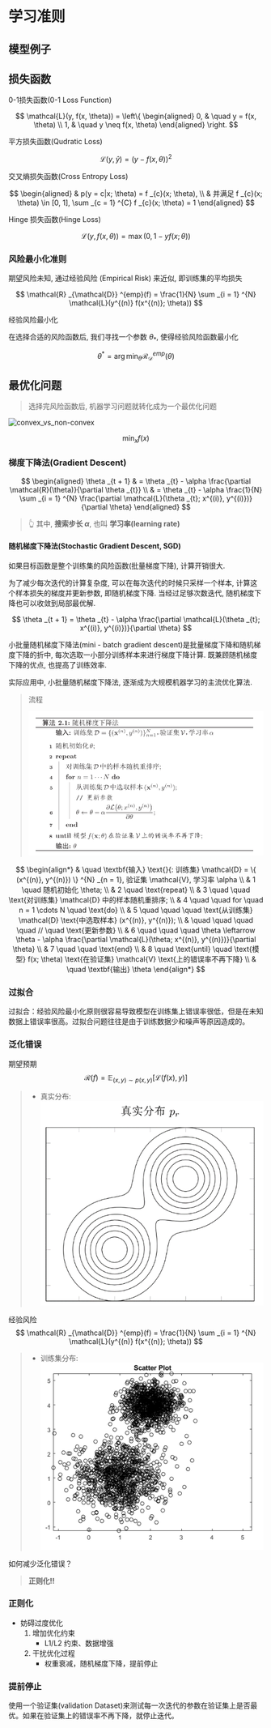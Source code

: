 # 学习准则

## 模型例子

## 损失函数

0-1损失函数(0-1 Loss Function)

$$
\mathcal{L}(y, f(x, \theta)) = \left\{
\begin{aligned}
0, & \quad y = f(x, \theta) \\
1, & \quad y \neq f(x, \theta)
\end{aligned}
\right.
$$

平方损失函数(Qudratic Loss)

$$
\mathcal{L}(y, \hat{y}) = (y - f(x, \theta)) ^{2}
$$

交叉熵损失函数(Cross Entropy Loss)

$$
\begin{aligned}
& p(y = c|x; \theta) = f _{c}(x; \theta), \\
& 并满足 f _{c}(x; \theta) \in [0, 1], \sum _{c = 1} ^{C} f _{c}(x; \theta) = 1
\end{aligned}
$$

Hinge 损失函数(Hinge Loss)

$$
\mathcal{L}(y, f(x, \theta)) = \max(0, 1 - yf(x; \theta))
$$

### 风险最小化准则

期望风险未知, 通过经验风险 (Empirical Risk) 来近似, 即训练集的平均损失

$$
\mathcal{R} _{\mathcal{D}} ^{emp}(f) = \frac{1}{N} \sum _{i = 1} ^{N} \mathcal{L}(y^{(n)} f(x^{(n)}; \theta))
$$

经验风险最小化

在选择合适的风险函数后, 我们寻找一个参数 $\theta _{*}$, 使得经验风险函数最小化

$$
\theta ^{*} = \arg \min _{\theta} \mathcal{R} _{\mathcal{D}} ^{emp}(\theta)
$$

## 最优化问题

> 选择完风险函数后, 机器学习问题就转化成为一个最优化问题

![convex_vs_non-convex](https://qph.cf2.quoracdn.net/main-qimg-f848fbbcbf279aadeacb7bd9850d5ed1)

$$
\min _{x} f(x)
$$

### 梯度下降法(Gradient Descent)

$$
\begin{aligned}
  \theta _{t + 1} & = \theta _{t} - \alpha \frac{\partial \mathcal{R}(\theta)}{\partial \theta _{t}} \\
  & = \theta _{t} - \alpha \frac{1}{N} \sum _{i = 1} ^{N} \frac{\partial \mathcal{L}(\theta _{t}; x^{(i)}, y^{(i)})}{\partial \theta}
\end{aligned}
$$

> 👆 其中, **搜索步长 $\alpha$**, 也叫 **学习率(learning rate)**

#### 随机梯度下降法(Stochastic Gradient Descent, SGD)

如果目标函数是整个训练集的风险函数(批量梯度下降), 计算开销很大.

为了减少每次迭代的计算复杂度, 可以在每次迭代的时候只采样一个样本, 计算这个样本损失的梯度并更新参数, 即随机梯度下降. 当经过足够次数迭代, 随机梯度下降也可以收敛到局部最优解.

$$
\theta _{t + 1} = \theta _{t} - \alpha \frac{\partial \mathcal{L}(\theta _{t}; x^{(i)}, y^{(i)})}{\partial \theta}
$$

小批量随机梯度下降法(mini - batch gradient descent)是批量梯度下降和随机梯度下降的折中, 每次选取一小部分训练样本来进行梯度下降计算. 既兼顾随机梯度下降的优点, 也提高了训练效率.

实际应用中, 小批量随机梯度下降法, 逐渐成为大规模机器学习的主流优化算法.

> 流程
>
> ![SGD](../img/ch2_1_SGD.png)

$$
\begin{align*}
& \quad \textbf{输入} \text{}{: 训练集} \mathcal{D} = \{ (x^{(n)}, y^{(n)}) \} ^{N} _{n = 1}, 验证集 \mathcal{V}, 学习率 \alpha \\
& 1 \quad 随机初始化 \theta; \\
& 2 \quad \text{repeat} \\
& 3 \quad \quad \text{对训练集} \mathcal{D} 中的样本随机重排序; \\
& 4 \quad \quad for \quad n = 1 \cdots N \quad \text{do} \\
& 5 \quad \quad \quad \text{从训练集} \mathcal{D} \text{中选取样本} (x^{(n)}, y^{(n)}); \\
&  \quad \quad \quad \quad // \quad \text{更新参数} \\
& 6 \quad \quad \quad \theta \leftarrow \theta - \alpha \frac{\partial \mathcal{L}(\theta; x^{(n)}, y^{(n)})}{\partial \theta} \\
& 7 \quad \quad \text{end} \\
& 8 \quad \text{until} \quad \text{模型} f(x; \theta) \text{在验证集} \mathcal{V} \text{上的错误率不再下降} \\
& \quad \textbf{输出} \theta
\end{align*}
$$

### 过拟合

过拟合：经验风险最小化原则很容易导致模型在训练集上错误率很低，但是在未知数据上错误率很高。过拟合问题往往是由于训练数据少和噪声等原因造成的。

### 泛化错误

期望预期
$$
\mathcal{R}(f) = \mathbb{E} _{(x, y) \sim p(x, y)} [\mathcal{L}(f(x), y)]
$$

> - 真实分布:
> ![真实分布](../img/ch2_2.png)

经验风险
$$
\mathcal{R} _{\mathcal{D}} ^{emp}(f) = \frac{1}{N} \sum _{i = 1} ^{N} \mathcal{L}(y^{(n)} f(x^{(n)}; \theta))
$$

> - 训练集分布:
> ![训练集分布](../img/ch2_3.png)

如何减少泛化错误？
> **正则化!!**

### 正则化

- 妨碍过度优化
  1. 增加优化约束
     - L1/L2 约束、数据增强
  2. 干扰优化过程
     - 权重衰减，随机梯度下降，提前停止

### 提前停止

使用一个验证集(validation Dataset)来测试每一次迭代的参数在验证集上是否最优。如果在验证集上的错误率不再下降，就停止迭代。

